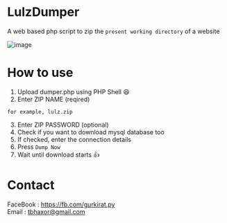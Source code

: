 # LulzDumper
A web based php script to zip the `present working directory` of a website

![image](https://user-images.githubusercontent.com/28386721/39677995-0feae47a-51a2-11e8-8840-86d67560a8dc.png)

# How to use
1. Upload dumper.php using PHP Shell :laughing:
2. Enter ZIP NAME (reqired)
```
for example, lulz.zip
```
3. Enter ZIP PASSWORD (optional)
4. Check if you want to download mysql database too
5. If checked, enter the connection details
6. Press `Dump Now`
7. Wait until download starts :+1:

# Contact
FaceBook : https://fb.com/gurkirat.py<br>
Email : tbhaxor@gmail.com <br>
